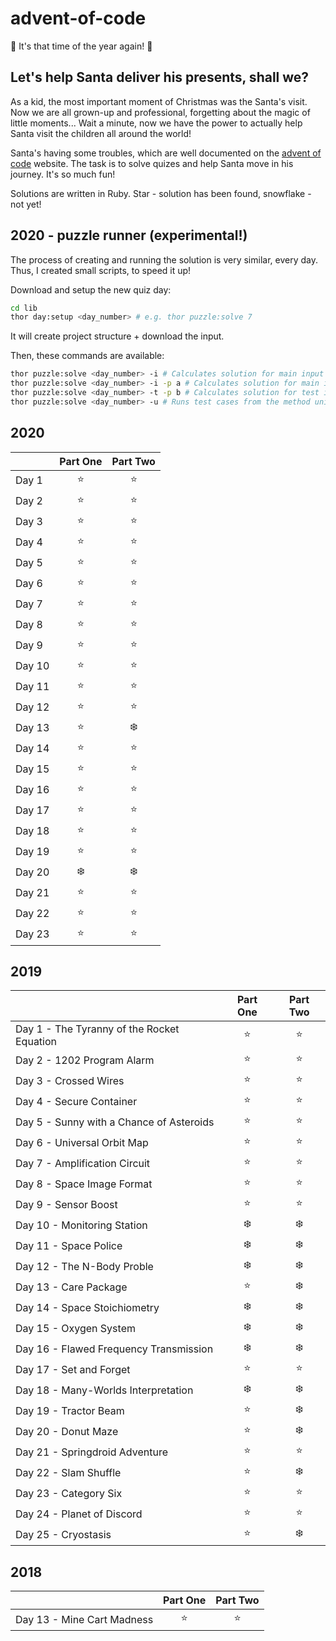 # advent-of-code

:christmas_tree: It's that time of the year again! :christmas_tree:

## Let's help Santa deliver his presents, shall we?

As a kid, the most important moment of Christmas was the Santa's visit. Now we are all grown-up and professional, forgetting about the magic of little moments... Wait a minute, now we have the power to actually help Santa visit the children all around the world!

Santa's having some troubles, which are well documented on the [advent of code](https://adventofcode.com/) website. The task is to solve quizes and help Santa move in his journey. It's so much fun!

Solutions are written in Ruby. Star - solution has been found, snowflake - not yet!

## 2020 - puzzle runner (experimental!)

The process of creating and running the solution is very similar, every day. Thus, I created small scripts, to speed it up!

Download and setup the new quiz day:

```sh
cd lib
thor day:setup <day_number> # e.g. thor puzzle:solve 7
```

It will create project structure + download the input.

Then, these commands are available:

```sh
thor puzzle:solve <day_number> -i # Calculates solution for main input - input.txt, for both parts A and B
thor puzzle:solve <day_number> -i -p a # Calculates solution for main input - input.txt, for the part A
thor puzzle:solve <day_number> -t -p b # Calculates solution for test input - test.txt, for the part B
thor puzzle:solve <day_number> -u # Runs test cases from the method unit_tets
```

## 2020

|  | Part One | Part Two |
| --- | :---: | :---: |
| Day 1 | :star:  | :star: |
| Day 2 | :star:  | :star: |
| Day 3 | :star:  | :star: |
| Day 4 | :star:  | :star: |
| Day 5 | :star:  | :star: |
| Day 6 | :star:  | :star: |
| Day 7 | :star:  | :star: |
| Day 8 | :star:  | :star: |
| Day 9 | :star:  | :star: |
| Day 10 | :star: | :star: |
| Day 11 | :star: | :star: |
| Day 12 | :star: | :star: |
| Day 13 | :star: | :snowflake: |
| Day 14 | :star: | :star: |
| Day 15 | :star: | :star: |
| Day 16 | :star: | :star: |
| Day 17 | :star: | :star: |
| Day 18 | :star: | :star: |
| Day 19 | :star: | :star: |
| Day 20 | :snowflake: | :snowflake: |
| Day 21 | :star: | :star: |
| Day 22 | :star: | :star: |
| Day 23 | :star: | :star: |

## 2019

|  | Part One | Part Two |
| --- | :---: | :---: |
| Day 1 - The Tyranny of the Rocket Equation | :star:  | :star: |
| Day 2 - 1202 Program Alarm | :star:  | :star: |
| Day 3 - Crossed Wires | :star:  | :star: |
| Day 4 - Secure Container | :star:  | :star: |
| Day 5 - Sunny with a Chance of Asteroids | :star:  | :star: |
| Day 6 - Universal Orbit Map | :star:  | :star: |
| Day 7 - Amplification Circuit | :star:  | :star: |
| Day 8 - Space Image Format | :star:  | :star: |
| Day 9 - Sensor Boost | :star:  | :star: |
| Day 10 - Monitoring Station | :snowflake: | :snowflake: |
| Day 11 - Space Police | :snowflake: | :snowflake: |
| Day 12 - The N-Body Proble | :snowflake: | :snowflake: |
| Day 13 - Care Package | :star: | :snowflake: |
| Day 14 - Space Stoichiometry | :snowflake: | :snowflake: |
| Day 15 - Oxygen System | :snowflake: | :snowflake: |
| Day 16 - Flawed Frequency Transmission | :snowflake: | :snowflake: |
| Day 17 - Set and Forget  | :star: | :star: |
| Day 18 - Many-Worlds Interpretation | :snowflake: | :snowflake: |
| Day 19 - Tractor Beam  | :star: | :snowflake: |
| Day 20 - Donut Maze | :star:  | :snowflake: |
| Day 21 - Springdroid Adventure | :star: | :star: |
| Day 22 - Slam Shuffle | :star:  | :snowflake: |
| Day 23 - Category Six  | :star: | :star: |
| Day 24 - Planet of Discord | :star:  | :star: |
| Day 25 - Cryostasis | :star: | :snowflake: |


## 2018

|  | Part One | Part Two |
| --- | :---: | :---: |
| Day 13 - Mine Cart Madness | :star:  | :star: |
